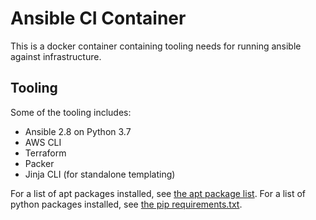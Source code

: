 # Ansible CI Container

This is a docker container containing tooling needs for running ansible against infrastructure.

## Tooling

Some of the tooling includes:

- Ansible 2.8 on Python 3.7
- AWS CLI
- Terraform
- Packer
- Jinja CLI (for standalone templating)

For a list of apt packages installed, see [the apt package list](install/apt.txt).
For a list of python packages installed, see [the pip requirements.txt](install/requirements.txt).
